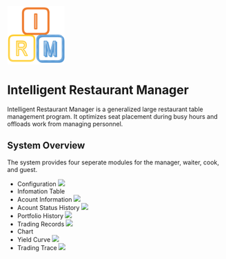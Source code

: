![](./README/logo.png)
# Intelligent Restaurant Manager
Intelligent Restaurant Manager is a generalized large restaurant table management program.
It optimizes seat placement during busy hours and offloads work from managing personnel.

## System Overview
The system provides four seperate modules for the manager, waiter, cook, and guest.
*  Configuration
![](https://github.com/lizhun-2002/TradingAnalyzer/raw/master/README/configuration.png)
*  Infomation Table
  * Acount Information
  ![](https://github.com/lizhun-2002/TradingAnalyzer/raw/master/README/info_AcountInformation.png)
  * Acount Status History
  ![](https://github.com/lizhun-2002/TradingAnalyzer/raw/master/README/info_AcountStatusHistory.png)
  * Portfolio History
  ![](https://github.com/lizhun-2002/TradingAnalyzer/raw/master/README/info_PortfolioHistory.png)
  * Trading Records
  ![](https://github.com/lizhun-2002/TradingAnalyzer/raw/master/README/info_TradingRecords.png)
*  Chart
  * Yield Curve
  ![](https://github.com/lizhun-2002/TradingAnalyzer/raw/master/README/chart_YieldCurve.png)
  * Trading Trace
  ![](https://github.com/lizhun-2002/TradingAnalyzer/raw/master/README/chart_TradingTrace.png)
